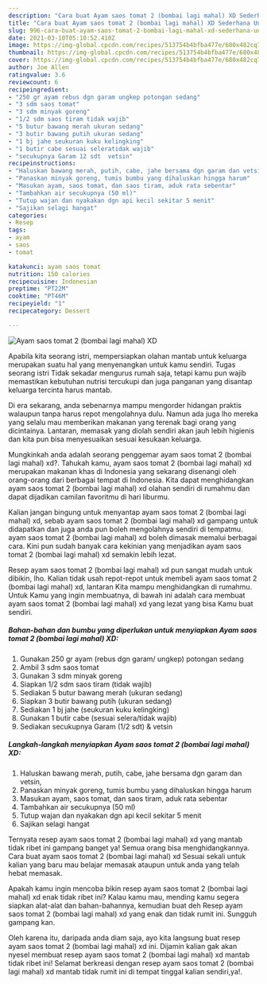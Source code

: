 ```yaml
---
description: "Cara buat Ayam saos tomat 2 (bombai lagi mahal) XD Sederhana Untuk Jualan"
title: "Cara buat Ayam saos tomat 2 (bombai lagi mahal) XD Sederhana Untuk Jualan"
slug: 996-cara-buat-ayam-saos-tomat-2-bombai-lagi-mahal-xd-sederhana-untuk-jualan
date: 2021-03-10T05:10:52.410Z
image: https://img-global.cpcdn.com/recipes/513754b4bfba477e/680x482cq70/ayam-saos-tomat-2-bombai-lagi-mahal-xd-foto-resep-utama.jpg
thumbnail: https://img-global.cpcdn.com/recipes/513754b4bfba477e/680x482cq70/ayam-saos-tomat-2-bombai-lagi-mahal-xd-foto-resep-utama.jpg
cover: https://img-global.cpcdn.com/recipes/513754b4bfba477e/680x482cq70/ayam-saos-tomat-2-bombai-lagi-mahal-xd-foto-resep-utama.jpg
author: Joe Allen
ratingvalue: 3.6
reviewcount: 6
recipeingredient:
- "250 gr ayam rebus dgn garam ungkep potongan sedang"
- "3 sdm saos tomat"
- "3 sdm minyak goreng"
- "1/2 sdm saos tiram tidak wajib"
- "5 butur bawang merah ukuran sedang"
- "3 butir bawang putih ukuran sedang"
- "1 bj jahe seukuran kuku kelingking"
- "1 butir cabe sesuai seleratidak wajib"
- "secukupnya Garam 12 sdt  vetsin"
recipeinstructions:
- "Haluskan bawang merah, putih, cabe, jahe bersama dgn garam dan vetsin,"
- "Panaskan minyak goreng, tumis bumbu yang dihaluskan hingga harum"
- "Masukan ayam, saos tomat, dan saos tiram, aduk rata sebentar"
- "Tambahkan air secukupnya (50 ml)"
- "Tutup wajan dan nyakakan dgn api kecil sekitar 5 menit"
- "Sajikan selagi hangat"
categories:
- Resep
tags:
- ayam
- saos
- tomat

katakunci: ayam saos tomat 
nutrition: 150 calories
recipecuisine: Indonesian
preptime: "PT22M"
cooktime: "PT46M"
recipeyield: "1"
recipecategory: Dessert

---
```



![Ayam saos tomat 2 (bombai lagi mahal) XD](https://img-global.cpcdn.com/recipes/513754b4bfba477e/680x482cq70/ayam-saos-tomat-2-bombai-lagi-mahal-xd-foto-resep-utama.jpg)

Apabila kita seorang istri, mempersiapkan olahan mantab untuk keluarga merupakan suatu hal yang menyenangkan untuk kamu sendiri. Tugas seorang istri Tidak sekadar mengurus rumah saja, tetapi kamu pun wajib memastikan kebutuhan nutrisi tercukupi dan juga panganan yang disantap keluarga tercinta harus mantab.

Di era  sekarang, anda sebenarnya mampu mengorder hidangan praktis walaupun tanpa harus repot mengolahnya dulu. Namun ada juga lho mereka yang selalu mau memberikan makanan yang terenak bagi orang yang dicintainya. Lantaran, memasak yang diolah sendiri akan jauh lebih higienis dan kita pun bisa menyesuaikan sesuai kesukaan keluarga. 



Mungkinkah anda adalah seorang penggemar ayam saos tomat 2 (bombai lagi mahal) xd?. Tahukah kamu, ayam saos tomat 2 (bombai lagi mahal) xd merupakan makanan khas di Indonesia yang sekarang disenangi oleh orang-orang dari berbagai tempat di Indonesia. Kita dapat menghidangkan ayam saos tomat 2 (bombai lagi mahal) xd olahan sendiri di rumahmu dan dapat dijadikan camilan favoritmu di hari liburmu.

Kalian jangan bingung untuk menyantap ayam saos tomat 2 (bombai lagi mahal) xd, sebab ayam saos tomat 2 (bombai lagi mahal) xd gampang untuk didapatkan dan juga anda pun boleh mengolahnya sendiri di tempatmu. ayam saos tomat 2 (bombai lagi mahal) xd boleh dimasak memalui berbagai cara. Kini pun sudah banyak cara kekinian yang menjadikan ayam saos tomat 2 (bombai lagi mahal) xd semakin lebih lezat.

Resep ayam saos tomat 2 (bombai lagi mahal) xd pun sangat mudah untuk dibikin, lho. Kalian tidak usah repot-repot untuk membeli ayam saos tomat 2 (bombai lagi mahal) xd, lantaran Kita mampu menghidangkan di rumahmu. Untuk Kamu yang ingin membuatnya, di bawah ini adalah cara membuat ayam saos tomat 2 (bombai lagi mahal) xd yang lezat yang bisa Kamu buat sendiri.

<!--inarticleads1-->

##### Bahan-bahan dan bumbu yang diperlukan untuk menyiapkan Ayam saos tomat 2 (bombai lagi mahal) XD:

1. Gunakan 250 gr ayam (rebus dgn garam/ ungkep) potongan sedang
1. Ambil 3 sdm saos tomat
1. Gunakan 3 sdm minyak goreng
1. Siapkan 1/2 sdm saos tiram (tidak wajib)
1. Sediakan 5 butur bawang merah (ukuran sedang)
1. Siapkan 3 butir bawang putih (ukuran sedang)
1. Sediakan 1 bj jahe (seukuran kuku kelingking)
1. Gunakan 1 butir cabe (sesuai selera/tidak wajib)
1. Sediakan secukupnya Garam (1/2 sdt) &amp; vetsin




<!--inarticleads2-->

##### Langkah-langkah menyiapkan Ayam saos tomat 2 (bombai lagi mahal) XD:

1. Haluskan bawang merah, putih, cabe, jahe bersama dgn garam dan vetsin,
1. Panaskan minyak goreng, tumis bumbu yang dihaluskan hingga harum
1. Masukan ayam, saos tomat, dan saos tiram, aduk rata sebentar
1. Tambahkan air secukupnya (50 ml)
1. Tutup wajan dan nyakakan dgn api kecil sekitar 5 menit
1. Sajikan selagi hangat




Ternyata resep ayam saos tomat 2 (bombai lagi mahal) xd yang mantab tidak ribet ini gampang banget ya! Semua orang bisa menghidangkannya. Cara buat ayam saos tomat 2 (bombai lagi mahal) xd Sesuai sekali untuk kalian yang baru mau belajar memasak ataupun untuk anda yang telah hebat memasak.

Apakah kamu ingin mencoba bikin resep ayam saos tomat 2 (bombai lagi mahal) xd enak tidak ribet ini? Kalau kamu mau, mending kamu segera siapkan alat-alat dan bahan-bahannya, kemudian buat deh Resep ayam saos tomat 2 (bombai lagi mahal) xd yang enak dan tidak rumit ini. Sungguh gampang kan. 

Oleh karena itu, daripada anda diam saja, ayo kita langsung buat resep ayam saos tomat 2 (bombai lagi mahal) xd ini. Dijamin kalian gak akan nyesel membuat resep ayam saos tomat 2 (bombai lagi mahal) xd mantab tidak ribet ini! Selamat berkreasi dengan resep ayam saos tomat 2 (bombai lagi mahal) xd mantab tidak rumit ini di tempat tinggal kalian sendiri,ya!.

